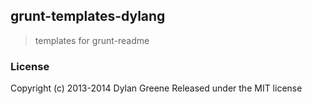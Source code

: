 ## grunt-templates-dylang

> templates for grunt-readme

### License
Copyright (c) 2013-2014 Dylan Greene
Released under the MIT license